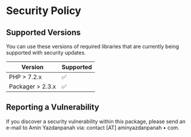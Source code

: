 # Security Policy

## Supported Versions

You can use these versions of required libraries that are currently being supported with security updates.

| Version              | Supported          |
| -------------------- | ------------------ |
| PHP > 7.2.x          | :white_check_mark: |
| Packager > 2.3.x     | :white_check_mark: |

## Reporting a Vulnerability

If you discover a security vulnerability within this package, please send an e-mail to Amin Yazdanpanah via: contact [AT] aminyazdanpanah • com.
